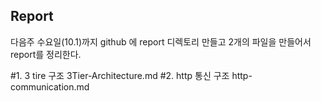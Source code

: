 ## Report
다음주 수요일(10.1)까지 github 에 report 디렉토리 만들고 2개의 파일을 만들어서 report를 정리한다.

#1. 3 tire 구조
3Tier-Architecture.md
#2. http 통신 구조
http-communication.md
